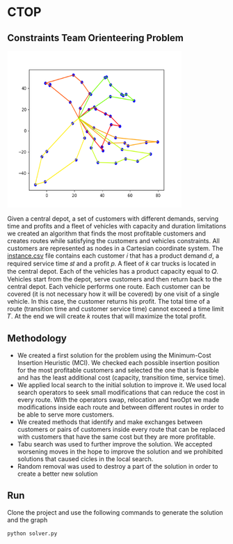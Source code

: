 # CTOP
## Constraints Team Orienteering Problem
<img src="Solution_1091.png" width="400" height="360" />

Given a central depot, a set of customers with different demands, serving time and profits and a fleet of vehicles with capacity and duration limitations we created an algorithm
that finds the most profitable customers and creates routes while satisfying the customers and vehicles constraints. All customers are represented as 
nodes in a Cartesian coordinate system. The [instance.csv](https://github.com/dbouris/optimization_methods_competition/blob/main/source/instance.csv) file 
contains each customer 𝑖 that has a product demand 𝑑, a required service time 𝑠𝑡 and a profit 𝑝. A fleet of 𝑘 car trucks is located in the central depot. 
Each of the vehicles has a product capacity equal to 𝑄. Vehicles start from the depot, serve customers and then return back to the central depot. Each 
vehicle performs one route. Each customer can be covered (it is not necessary how it will be covered) by one visit of a single vehicle. In this case, 
the customer returns his profit. The total time of a route (transition time and customer service time) cannot exceed a time limit 𝑇. At the end we will 
create 𝑘 routes that will maximize the total profit.

## Methodology

- We created a first solution for the problem using the Minimum-Cost Insertion Heuristic (MCI). We checked each possible insertion position for the most profitable customers and selected the one that is feasible and has the least additional cost (capacity, transition time, service time).
- We applied local search to the initial solution to improve it. We used local search operators to seek small modifications that can reduce the cost in every route. With the operators swap, relocation and twoOpt we made modifications inside each route and between different routes in order to be able to serve more customers. 
- We created methods that identify and make exchanges between customers or pairs of customers inside every route that can be replaced with customers that have the same cost but they are more profitable. 
- Tabu search was used to further improve the solution. We accepted worsening moves in the hope to improve the solution and we prohibited solutions that caused cicles in the local search. 
- Random removal was used to destroy a part of the solution in order to create a better new solution

## Run

Clone the project and use the following commands to generate the solution and the graph 

```
python solver.py
```